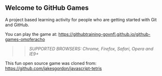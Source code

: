 ## Welcome to GitHub Games

A project based learning activity for people who are getting started with Git and GitHub.

You can play the game at: https://githubtraining-govnfl.github.io/github-games-omoferacho

>> _*SUPPORTED BROWSERS*: Chrome, Firefox, Safari, Opera and IE9+_

This fun open source game was cloned from: https://github.com/jakesgordon/javascript-tetris
